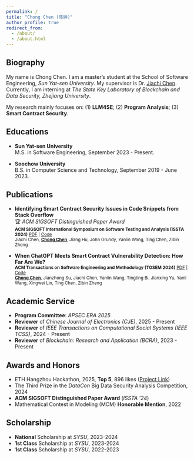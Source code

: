 ```yaml
---
permalink: /
title: "Chong Chen (陈翀)"
author_profile: true
redirect_from: 
  - /about/
  - /about.html
---
```


Biography
------
My name is Chong Chen. I am a master’s student at the School of Software Engineering, *Sun Yat-sen University*. My supervisor is Dr. [Jiachi Chen](https://jiachi-chen.github.io). Currently, I am interning at *The State Key Laboratory of Blockchain and Data Security, Zhejiang University*.

My research mainly focuses on: (1) **LLM4SE**; (2) **Program Analysis**; (3) **Smart Contract Security**.


Educations
------
- **Sun Yat-sen University**  
  M.S. in Software Engineering, September 2023 - Present.

- **Soochow University**  
  B.S. in Computer Science and Technology, September 2019 - June 2023.

Publications
------
- **Identifying Smart Contract Security Issues in Code Snippets from Stack Overflow**  
🏆 *ACM SIGSOFT Distinguished Paper Award*  
<small>**ACM SIGSOFT International Symposium on Software Testing and Analysis (ISSTA 2024)**  [PDF](https://dl.acm.org/doi/pdf/10.1145/3650212.3680353) | [Code](https://github.com/BugmakerCC/SOChecker)</small>  
<small>Jiachi Chen, <u><b>Chong Chen</b></u>, Jiang Hu, John Grundy, Yanlin Wang, Ting Chen, Zibin Zheng</small>

- **When ChatGPT Meets Smart Contract Vulnerability Detection: How Far Are We?**    
<small>**ACM Transactions on Software Engineering and Methodology (TOSEM 2024)**  [PDF](https://arxiv.org/pdf/2309.05520) | [Code](https://zenodo.org/record/8332273)</small>  
<small><u><b>Chong Chen</b></u>, Jianzhong Su, Jiachi Chen, Yanlin Wang, Tingting Bi, Jianxing Yu, Yanli Wang, Xingwei Lin, Ting Chen, Zibin Zheng</small>


Academic Service
------
- **Program Committee**: *APSEC ERA 2025*
- **Reviewer** of *Chinese Journal of Electronics (CJE)*, 2025 - Present
- **Reviewer** of *IEEE Transactions on Computational Social Systems (IEEE TCSS)*, 2024 - Present
- **Reviewer** of *Blockchain: Research and Application (BCRA)*, 2023 - Present

Awards and Honors
------
- ETH Hangzhou Hackathon, 2025, **Top 5**, 896 likes ([Project Link](https://www.hackquest.io/zh-cn/projects/ETH-Hangzhou-Hackathon-2025-QuantifyX))
- The Third Prize in the *DataCon* Big Data Security Analysis Competition, 2024
- **ACM SIGSOFT Distinguished Paper Award** (*ISSTA '24*)
- Mathematical Contest in Modeling (MCM) **Honorable Mention**, 2022

Scholarship
------
- **National** Scholarship at *SYSU*, 2023-2024
- **1st Class** Scholarship at *SYSU*, 2023-2024
- **1st Class** Scholarship at *SYSU*, 2022-2023
